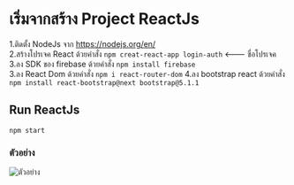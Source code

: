 # เริ่มจากสร้าง Project ReactJs
  1.ติดตั้ง NodeJs จาก https://nodejs.org/en/ </br>
  2.สร้างโปรเจค React ด้วยคำสั่ง `npm creat-react-app login-auth` <--- ชื่อโปรเจค </br>
  3.ลง SDK ของ firebase ด้วยคำสั่ง `npm install firebase ` </br>
  3.ลง React Dom ด้วยคำสั่ง `npm i react-router-dom`
  4.ลง bootstrap react ด้วยคำสั่ง `npm install react-bootstrap@next bootstrap@5.1.1 ` </br> 

## Run ReactJs
  `npm start`
  
### ตัวอย่าง
  ![ตัวอย่าง](https://cdn.discordapp.com/attachments/726324075437490217/894008231427461120/unknown.png)
